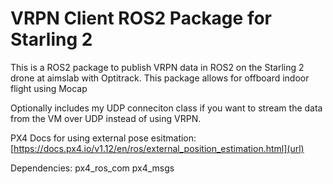 # VRPN Client ROS2 Package for Starling 2

This is a ROS2 package to publish VRPN data in ROS2 on the Starling 2 drone at aimslab with Optitrack. This package allows for offboard indoor flight using Mocap

Optionally includes my UDP conneciton class if you want to stream the data from the VM over UDP instead of using VRPN.

PX4 Docs for using external pose esitmation:
  [https://docs.px4.io/v1.12/en/ros/external_position_estimation.html](url)
  
Dependencies:
px4_ros_com
px4_msgs
